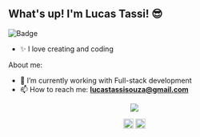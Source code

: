 ## What's up! I'm Lucas Tassi! 😎

![Badge](https://img.shields.io/github/followers/lucastso?style=social)<br/>

- ✨ I love creating and coding

About me:

- 🌱 I’m currently working with Full-stack development
- 📫 How to reach me: **lucastassisouza@gmail.com**
<p align="center">
<img src=https://github-readme-stats.vercel.app/api?username=lucastso&hide=contribs,issues/>
</p>

<p align="center">
<a href="https://www.linkedin.com/in/lucas-tassi-souza-235489161" target="blank"><img align="center" src="https://cdn.jsdelivr.net/npm/simple-icons@3.0.1/icons/linkedin.svg" alt="maykbrito" height="20" width="20" /></a>
<a href="https://www.instagram.com/lucastassss" target="blank"><img align="center" src="https://cdn.jsdelivr.net/npm/simple-icons@3.0.1/icons/instagram.svg" alt="maykbrito" height="20" width="20" /></a>
</p>
